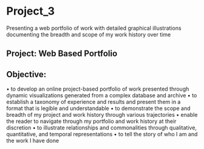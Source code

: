 # Project_3
Presenting a web portfolio of work with detailed graphical illustrations documenting the breadth and scope of my work history over time

## Project: Web Based Portfolio
## Objective:
• to develop an online project-based portfolio of work presented through dynamic
visualizations generated from a complex database and archive
• to establish a taxonomy of experience and results and present them in a format
that is legible and understandable
• to demonstrate the scope and breadth of my project and work history through
various trajectories
• enable the reader to navigate through my portfolio and work history at their
discretion
• to illustrate relationships and commonalities through qualitative, quantitative, and
temporal representations
• to tell the story of who I am and the work I have done
